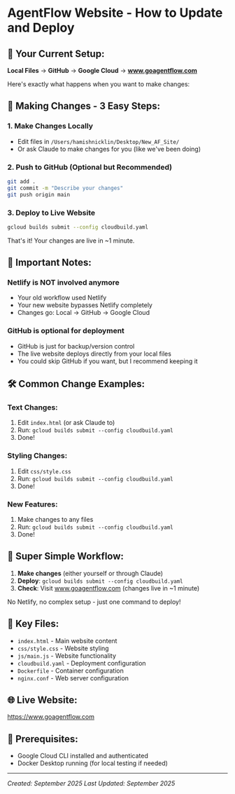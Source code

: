 # AgentFlow Website - How to Update and Deploy

## 🔄 Your Current Setup:

**Local Files** → **GitHub** → **Google Cloud** → **www.goagentflow.com**

Here's exactly what happens when you want to make changes:

## 📝 Making Changes - 3 Easy Steps:

### 1. **Make Changes Locally**
- Edit files in `/Users/hamishnicklin/Desktop/New_AF_Site/`
- Or ask Claude to make changes for you (like we've been doing)

### 2. **Push to GitHub (Optional but Recommended)**
```bash
git add .
git commit -m "Describe your changes"
git push origin main
```

### 3. **Deploy to Live Website**
```bash
gcloud builds submit --config cloudbuild.yaml
```
That's it! Your changes are live in ~1 minute.

## 🚨 Important Notes:

### **Netlify is NOT involved anymore**
- Your old workflow used Netlify
- Your new website bypasses Netlify completely
- Changes go: Local → GitHub → Google Cloud

### **GitHub is optional for deployment**
- GitHub is just for backup/version control
- The live website deploys directly from your local files
- You could skip GitHub if you want, but I recommend keeping it

## 🛠 Common Change Examples:

### **Text Changes:**
1. Edit `index.html` (or ask Claude to)
2. Run: `gcloud builds submit --config cloudbuild.yaml`
3. Done!

### **Styling Changes:**
1. Edit `css/style.css` 
2. Run: `gcloud builds submit --config cloudbuild.yaml`
3. Done!

### **New Features:**
1. Make changes to any files
2. Run: `gcloud builds submit --config cloudbuild.yaml`
3. Done!

## 🎯 Super Simple Workflow:
1. **Make changes** (either yourself or through Claude)
2. **Deploy**: `gcloud builds submit --config cloudbuild.yaml`
3. **Check**: Visit www.goagentflow.com (changes live in ~1 minute)

No Netlify, no complex setup - just one command to deploy!

## 📁 Key Files:
- `index.html` - Main website content
- `css/style.css` - Website styling
- `js/main.js` - Website functionality
- `cloudbuild.yaml` - Deployment configuration
- `Dockerfile` - Container configuration
- `nginx.conf` - Web server configuration

## 🌐 Live Website:
https://www.goagentflow.com

## 🔧 Prerequisites:
- Google Cloud CLI installed and authenticated
- Docker Desktop running (for local testing if needed)

---
*Created: September 2025*
*Last Updated: September 2025*